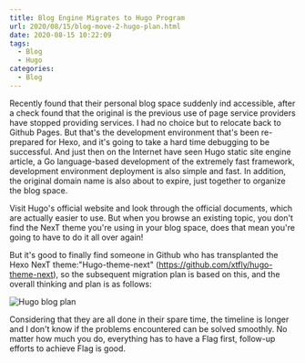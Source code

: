 ```yaml
---
title: Blog Engine Migrates to Hugo Program
url: 2020/08/15/blog-move-2-hugo-plan.html
date: 2020-08-15 10:22:09
tags:
  - Blog
  - Hugo
categories:
  - Blog
---
```


Recently found that their personal blog space suddenly ind accessible, after a check found that the original is the previous use of page service providers have stopped providing services. I had no choice but to relocate back to Github  Pages. But that's the development environment that's been re-prepared for Hexo, and it's going to take a hard time debugging to be successful. And just then on the Internet have seen Hugo static site  engine article, a Go language-based development of the extremely fast framework, development environment deployment is also simple and fast. In addition, the original domain name is also about to expire, just together to organize the blog space. 

<!--more-->

Visit Hugo's official website and look through the official documents, which are actually easier to use. But when you browse an existing topic, you don't   find the NexT theme you're using in your blog space, does that mean you're going to have to do it all over again! 

But it's good to finally find someone in Github  who has transplanted the Hexo  NexT theme:"Hugo-theme-next" (https://github.com/xtfly/hugo-theme-next), so the subsequent migration plan is based on this, and the overall thinking and plan is as follows:

![Hugo blog plan](http://imgs.lisenhui.cn/2020/08-15-blog-move-2-hugo-plan.png)

Considering that they are all done in their spare time, the timeline is longer and I don't know if the problems encountered can be solved smoothly. No matter how much you do, everything has to have a Flag first, follow-up efforts to achieve Flag is good. 
